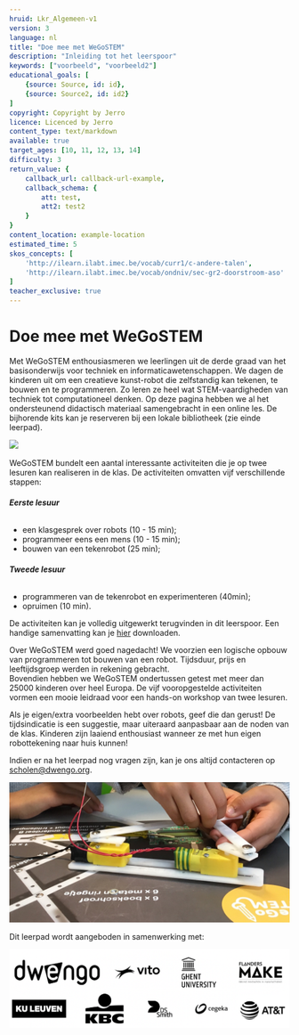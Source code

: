 ```yaml
---
hruid: Lkr_Algemeen-v1
version: 3
language: nl
title: "Doe mee met WeGoSTEM"
description: "Inleiding tot het leerspoor"
keywords: ["voorbeeld", "voorbeeld2"]
educational_goals: [
    {source: Source, id: id}, 
    {source: Source2, id: id2}
]
copyright: Copyright by Jerro
licence: Licenced by Jerro
content_type: text/markdown
available: true
target_ages: [10, 11, 12, 13, 14]
difficulty: 3
return_value: {
    callback_url: callback-url-example,
    callback_schema: {
        att: test,
        att2: test2
    }
}
content_location: example-location
estimated_time: 5
skos_concepts: [
    'http://ilearn.ilabt.imec.be/vocab/curr1/c-andere-talen', 
    'http://ilearn.ilabt.imec.be/vocab/ondniv/sec-gr2-doorstroom-aso'
]
teacher_exclusive: true
---
```


# Doe mee met WeGoSTEM

Met WeGoSTEM enthousiasmeren we leerlingen uit de derde graad van het basisonderwijs voor techniek en informaticawetenschappen. We dagen de kinderen uit om een creatieve kunst-robot die zelfstandig kan tekenen, te bouwen en te programmeren. Zo leren ze heel wat STEM-vaardigheden van techniek tot computationeel denken. Op deze pagina hebben we al het ondersteunend didactisch materiaal samengebracht in een online les. De bijhorende kits kan je reserveren bij een lokale bibliotheek (zie einde leerpad).

![](@youtube/https://www.youtube.com/embed/RqyxGvzavCw)

WeGoSTEM bundelt een aantal interessante activiteiten die je op twee lesuren kan realiseren in de klas. De activiteiten omvatten vijf verschillende stappen:

###### **Eerste lesuur**
* een klasgesprek over robots (10 - 15 min);
* programmeer eens een mens (10 - 15 min);
* bouwen van een tekenrobot (25 min);
  
###### **Tweede lesuur**
* programmeren van de tekenrobot en experimenteren (40min);
* opruimen (10 min).

De activiteiten kan je volledig uitgewerkt terugvinden in dit leerspoor. Een handige samenvatting kan je 
[hier](@pdf/embed/WeGoSTEMoverzichtleerkrachten.pdf "Samenvatting WeGoSTEM") 
downloaden. 

Over WeGoSTEM werd goed nagedacht! We voorzien een logische opbouw van programmeren tot bouwen van een robot. Tijdsduur, prijs en leeftijdsgroep werden in rekening gebracht.  
Bovendien hebben we WeGoSTEM ondertussen getest met meer dan 25000 kinderen over heel Europa. De vijf vooropgestelde activiteiten vormen een mooie leidraad voor een hands-on workshop van twee lesuren. 

Als je eigen/extra voorbeelden hebt over robots, geef die dan gerust! De tijdsindicatie is een suggestie, maar uiteraard aanpasbaar aan de noden van de klas. Kinderen zijn laaiend enthousiast wanneer ze met hun eigen robottekening naar huis kunnen!

Indien er na het leerpad nog vragen zijn, kan je ons altijd contacteren op [scholen@dwengo.org](scholen@dwengo.org"mail").

![](embed/WeGoSTEM_Front.jpg "close-up")

Dit leerpad wordt aangeboden in samenwerking met:

![](embed/WeGoSTEM_Sponsors.png "sponsors")